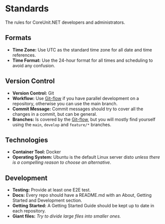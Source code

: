 # Standards
The rules for CoreUnit.NET developers and administrators.

## Formats
- **Time Zone:** Use UTC as the standard time zone for all date and time references.
- **Time Format:** Use the 24-hour format for all times and scheduling to avoid any confusion.

## Version Control
- **Version Control:** Git
- **Workflow:** Use [Git-flow](https://www.atlassian.com/de/git/tutorials/comparing-workflows/gitflow-workflow) if you have parallel development on a repository, otherwise you can use the main branch.
- **Commit Message:** Commit messages should try to cover all the changes in a commit, but can be general.
- **Branches:** Is covered by the [Git-flow](https://www.atlassian.com/de/git/tutorials/comparing-workflows/gitflow-workflow), but you will mostly find yourself using the `main`, `develop` and `feature/*` branches.

## Technologies
- **Container Tool:** Docker
- **Operating System:** Ubuntu is the default Linux server disto *unless there is a compelling reason to choose an alternative*.

## Development
- **Testing:** Provide at least one E2E test.
- **Docs:** Every repo should have a README.md with an About, Getting Started and Development section.
- **Getting Started:** A Getting Started Guide should be kept up to date in each repository.
- **Giant files:** *Try to divide large files into smaller ones.*
